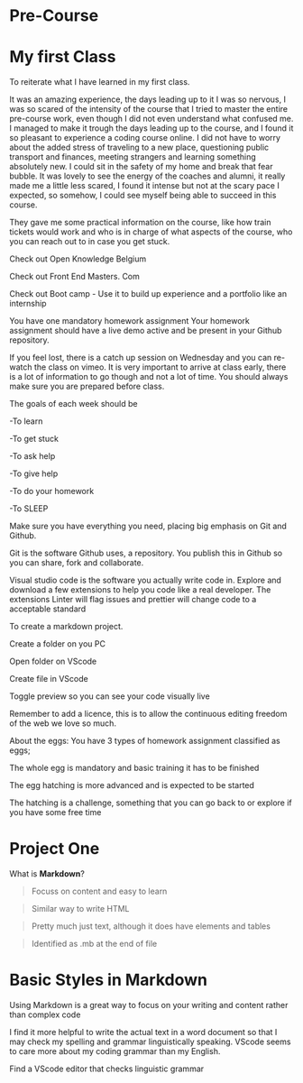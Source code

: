 # Pre-Course

# My first Class

To reiterate what I have learned in my first class.

It was an amazing experience, the days leading up to it I was so nervous, I was so scared of the intensity of the course that I tried to master the entire pre-course work, even though I did not even understand what confused me. I managed to make it trough the days leading up to the course, and I found it so pleasant to experience a coding course online. I did not have to worry about the added stress of traveling to a new place, questioning public transport and finances, meeting strangers and learning something absolutely new. I could sit in the safety of my home and break that fear bubble. It was lovely to see the energy of the coaches and alumni, it really made me a little less scared, I found it intense but not at the scary pace I expected, so somehow, I could see myself being able to succeed in this course. 

They gave me some practical information on the course, like how train tickets would work and who is in charge of what aspects of the course, who you can reach out to in case you get stuck.

Check out Open Knowledge Belgium

Check out Front End Masters. Com

Check out Boot camp - Use it to build up experience and a portfolio like an internship

You have one mandatory homework assignment 
Your homework assignment should have a live demo active and be present in your Github repository.

If you feel lost, there is a catch up session on Wednesday and you can re-watch the class on vimeo.
It is very important to arrive at class early, there is a lot of information to go though and not a lot of time. You should always make sure you are prepared before class.

The goals of each week should be 

-To learn 

-To get stuck 

-To ask help 

-To give help 

-To do your homework 

-To SLEEP

Make sure you have everything you need, placing big emphasis on Git and Github. 

Git is the software Github uses, a repository. You publish this in Github so you can share, fork and collaborate.

Visual studio code is the software you actually write code in. Explore and download a few extensions to help you code like a real developer. The extensions Linter will flag issues and prettier will change code to a acceptable standard

To create a markdown project. 

Create a folder on you PC  

Open folder on VScode  

Create file in VScode 

Toggle preview so you can see your code visually live 

Remember to add a licence, this is to allow the continuous editing freedom of the web we love so much. 

About the eggs:
You have 3 types of homework assignment classified as eggs; 

The whole egg is mandatory and basic training it has to be finished  

The egg hatching is more advanced and is expected to be started  

The hatching is a challenge, something that you can go back to or explore if you have some free time

# Project One


What is **Markdown**?
>Focuss on content and easy to learn

>Similar way to write HTML

>Pretty much just text, although it does have elements and tables

>Identified as .mb at the end of file

# Basic Styles in Markdown

Using Markdown is a great way to focus on your writing and content rather than complex code

I find it more helpful to write the actual text in a word document so that I may check my spelling and grammar linguistically speaking. VScode seems to care more about my coding grammar than my English. 

Find a VScode editor that checks linguistic grammar


